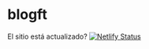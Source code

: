 # blogft

El sitio está actualizado? 
[![Netlify Status](https://api.netlify.com/api/v1/badges/6fdbbe2d-caed-438d-a215-a22fe0d15fb6/deploy-status)](https://app.netlify.com/sites/toninif/deploys)
